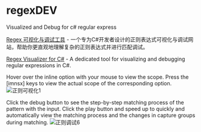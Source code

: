 # regexDEV
Visualized and Debug for c# regular express

[Regex 可视化与调试工具](http://www.regexDEV.com) - 一个专为C#开发者设计的正则表达式可视化与调试网站，帮助你更直观地理解复杂的正则表达式并进行匹配调试。

[Regex Visualizer for C#](http://www.regexDEV.com) - A dedicated tool for visualizing and debugging regular expressions in C#.

Hover over the inline option with your mouse to view the scope. Press the [imnsx] keys to view the actual scope of the corresponding option.
![正则可视化1](https://github.com/user-attachments/assets/018a6ba0-df1a-46cb-a2a9-d9fc3ed90928)

Click the debug button to see the step-by-step matching process of the pattern with the input. Click the play button and speed up to quickly and automatically view the matching process and the changes in capture groups during matching.
![正则调试6](https://github.com/user-attachments/assets/71c67ce8-ebfb-4785-8e6e-8672d70365cb)
